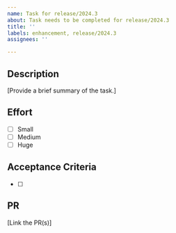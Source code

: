 ```yaml
---
name: Task for release/2024.3
about: Task needs to be completed for release/2024.3
title: ''
labels: enhancement, release/2024.3
assignees: ''

---
```


## Description
[Provide a brief summary of the task.]

## Effort
- [ ] Small
- [ ] Medium
- [ ] Huge

## Acceptance Criteria
- [ ]

## PR
[Link the PR(s)]
